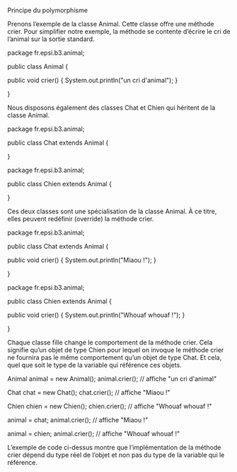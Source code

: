 
Principe du polymorphisme

Prenons l’exemple de la classe Animal. Cette classe offre une méthode crier. Pour simplifier notre exemple, la méthode se contente d’écrire le cri de l’animal sur la sortie standard.

package fr.epsi.b3.animal;

public class Animal {

  public void crier() {
    System.out.println("un cri d'animal");
  }

}

Nous disposons également des classes Chat et Chien qui héritent de la classe Animal.

package fr.epsi.b3.animal;

public class Chat extends Animal {

}

package fr.epsi.b3.animal;

public class Chien extends Animal {

}

Ces deux classes sont une spécialisation de la classe Animal. À ce titre, elles peuvent redéfinir (override) la méthode crier.

package fr.epsi.b3.animal;

public class Chat extends Animal {

  public void crier() {
    System.out.println("Miaou !");
  }

}

package fr.epsi.b3.animal;

public class Chien extends Animal {

  public void crier() {
    System.out.println("Whouaf whouaf !");
  }

}

Chaque classe fille change le comportement de la méthode crier. Cela signifie qu’un objet de type Chien pour lequel on invoque le méthode crier ne fournira pas le même comportement qu’un objet de type Chat. Et cela, quel que soit le type de la variable qui référence ces objets.

Animal animal = new Animal();
animal.crier(); // affiche "un cri d'animal"

Chat chat = new Chat();
chat.crier();   // affiche "Miaou !"

Chien chien = new Chien();
chien.crier();  // affiche "Whouaf whouaf !"

animal = chat;
animal.crier(); // affiche "Miaou !"

animal = chien;
animal.crier(); // affiche "Whouaf whouaf !"

L’exemple de code ci-dessus montre que l’implémentation de la méthode crier dépend du type réel de l’objet et non pas du type de la variable qui le référence.

